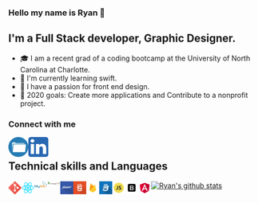 ### Hello my name is Ryan :milky_way:

## I'm a Full Stack developer, Graphic Designer.
-  :mortar_board: I am a recent grad of a coding bootcamp at the University of North Carolina at Charlotte.
- :iphone: I'm currently learning swift. 
- :art: I have a passion for front end design. 
- :key: 2020 goals: Create more applications and Contribute to a nonprofit project.

### Connect with me

[<img align="left" width= "40" alt="linkedin" src="images/iconfinder_Folder_1891015.png"
/>][portfolio] 
[<img align="left" width= "40" alt="linkedin" src="images/iconfinder_1_Linkedin_unofficial_colored_svg_5296501.png"
/>][linkedin]

</br>

## Technical skills and Languages
<img  align="left" alt="linkedin"  width= "26" src="images/iconfinder_social_media_social_media_logo_git_2993773.png"/>
<img  align="left" alt="linkedin" width= "26" src="images/iconfinder_React.js_logo_1174949.png"/>
<img  align="left" alt="linkedin" width= "26" src="images/iconfinder_MySQL_1012821.png"/>
<img  align="left" alt="linkedin" width= "26" src="images/iconfinder_mongodb_1012822.png"/>
<img  align="left" alt="linkedin" width= "26" src="images/iconfinder_jquery_308442.png"/>
<img  align="left" alt="linkedin" width= "26" src="images/iconfinder_html_308440.png"/>
<img  align="left" alt="linkedin" width= "26" src="images/iconfinder_google_firebase_1175544.png"/>
<img  align="left" alt="linkedin" width= "26" src="images/iconfinder_css_308436.png"/>
<img  align="left" alt="linkedin" width= "26" src="images/iconfinder_code-programming-javascript-software-develop-command-language_652581.png"/>
<img  align="left" alt="linkedin" width= "26" src="images/iconfinder_Bootstrap_4923030.png"/>
<img  align="left" alt="linkedin" width= "26" src="images/iconfinder_angular_1145600.png"/>


[![Ryan's github stats](https://github-readme-stats.vercel.app/api?username=Rtaylo16)](https://github.com/anuraghazra/github-readme-stats)











<br/>

[portfolio]: https://5f5ad51099477066ee704929--ryan-c-taylor-portfolio.netlify.app/
[linkedin]: https://www.linkedin.com/in/ryan-c-taylor211/
